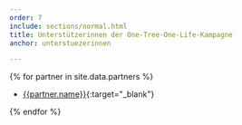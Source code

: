 ```yaml
---
order: 7
include: sections/normal.html
title: Unterstützerinnen der One-Tree-One-Life-Kampagne
anchor: unterstuezerinnen

---
```

{% for partner in site.data.partners %}
- [{{partner.name}}]({{partner.link}}){:target="_blank"}

{% endfor %}